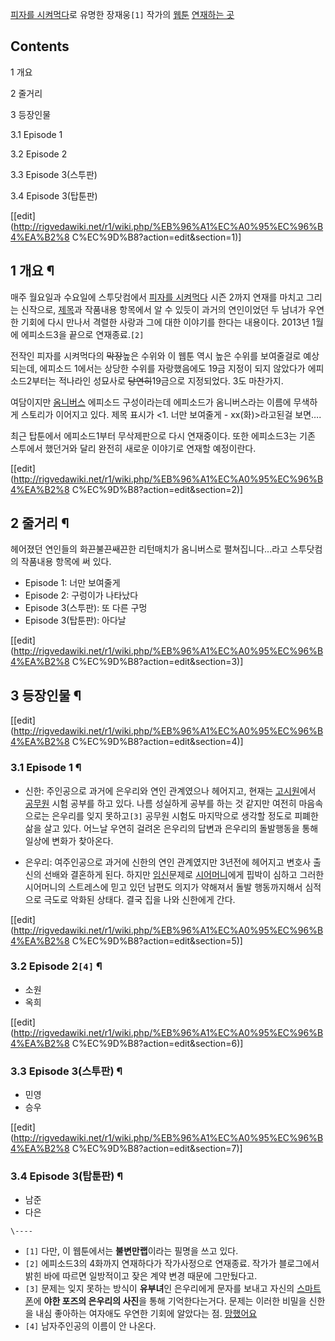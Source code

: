 [피자를 시켜먹다](%ED%94%BC%EC%9E%90%EB%A5%BC%20%EC%8B%9C%EC%BC%9C%EB%A8%B9%EB%8B%A4.md)로 유명한 장재웅`[1]` 작가의 [웹툰](%EC%9B%B9%ED%88%B0.md) [연재하는
곳](http://toptoon.com/comic/ep_list/ddukjung/1/7)

## Contents

    

1 개요

2 줄거리

3 등장인물

    

3.1 Episode 1

3.2 Episode 2

3.3 Episode 3(스투판)

3.4 Episode 3(탑툰판)

[[edit](http://rigvedawiki.net/r1/wiki.php/%EB%96%A1%EC%A0%95%EC%96%B4%EA%B2%8
C%EC%9D%B8?action=edit&section=1)]

## 1 개요 ¶

매주 월요일과 수요일에 스투닷컴에서 [피자를 시켜먹다](%ED%94%BC%EC%9E%90%EB%A5%BC%20%EC%8B%9C%EC%BC%9C%EB%A8%B9%EB%8B%A4.md) 시즌 2까지 연재를 마치고 그리는 신작으로,
[제목](%EC%84%B9%EC%8A%A4%20%ED%8C%8C%ED%8A%B8%EB%84%88.md)과 작품내용 항목에서 알 수
있듯이 과거의 연인이었던 두 남녀가 우연한 기회에 다시 만나서 격렬한 사랑과 그에 대한 이야기를 한다는 내용이다. 2013년 1월에
에피소드3을 끝으로 연재종료.`[2]`

  

전작인 피자를 시켜먹다의 <del>막장</del>높은 수위와 이 웹툰 역시 높은 수위를 보여줄걸로 예상되는데, 에피소드 1에서는 상당한
수위를 자랑했음에도 19금 지정이 되지 않았다가 에피소드2부터는 적나라인 성묘사로 <del>당연히</del>19금으로 지정되었다. 3도
마찬가지.

  

여담이지만 [옴니버스](%EC%98%B4%EB%8B%88%EB%B2%84%EC%8A%A4.md) 에피소드 구성이라는데 에피소드가
옴니버스라는 이름에 무색하게 스토리가 이어지고 있다. 제목 표시가 <1\. 너만 보여줄게 - xx(화)>라고된걸 보면….

  

최근 탑툰에서 에피소드1부터 무삭제판으로 다시 연재중이다. 또한 에피소드3는 기존 스투에서 했던거와 달리 완전히 새로운 이야기로 연재할
예정이란다.

[[edit](http://rigvedawiki.net/r1/wiki.php/%EB%96%A1%EC%A0%95%EC%96%B4%EA%B2%8
C%EC%9D%B8?action=edit&section=2)]

## 2 줄거리 ¶

헤어졌던 연인들의 화끈불끈쌔끈한 리턴매치가 옴니버스로 펼쳐집니다...라고 스투닷컴의 작품내용 항목에 써 있다.

  

  * Episode 1: 너만 보여줄게
  * Episode 2: 구렁이가 나타났다
  * Episode 3(스투판): 또 다른 구멍
  * Episode 3(탑툰판): 아다날

[[edit](http://rigvedawiki.net/r1/wiki.php/%EB%96%A1%EC%A0%95%EC%96%B4%EA%B2%8
C%EC%9D%B8?action=edit&section=3)]

## 3 등장인물 ¶

  

[[edit](http://rigvedawiki.net/r1/wiki.php/%EB%96%A1%EC%A0%95%EC%96%B4%EA%B2%8
C%EC%9D%B8?action=edit&section=4)]

### 3.1 Episode 1 ¶

  * 신한: 주인공으로 과거에 은우리와 연인 관계였으나 헤어지고, 현재는 [고시원](%EA%B3%A0%EC%8B%9C%EC%9B%90.md)에서 [공무원](%EA%B3%B5%EB%AC%B4%EC%9B%90.md) 시험 공부를 하고 있다. 나름 성실하게 공부를 하는 것 같지만 여전히 마음속으로는 은우리를 잊지 못하고`[3]` 공무원 시험도 마지막으로 생각할 정도로 피폐한 삶을 살고 있다. 어느날 우연히 걸려온 은우리의 답변과 은우리의 돌발행동을 통해 일상에 변화가 찾아온다.  

  * 은우리: 여주인공으로 과거에 신한의 연인 관계였지만 3년전에 헤어지고 변호사 출신의 선배와 결혼하게 된다. 하지만 [임신](%EC%9E%84%EC%8B%A0.md)문제로 [시어머니](%EC%8B%9C%EC%96%B4%EB%A8%B8%EB%8B%88.md)에게 핍박이 심하고 그러한 시어머니의 스트레스에 믿고 있던 남편도 의지가 약해져서 돌발 행동까지해서 심적으로 극도로 악화된 상태다. 결국 집을 나와 신한에게 간다.  

[[edit](http://rigvedawiki.net/r1/wiki.php/%EB%96%A1%EC%A0%95%EC%96%B4%EA%B2%8
C%EC%9D%B8?action=edit&section=5)]

### 3.2 Episode 2`[4]` ¶

  * 소원
  * 옥희  

[[edit](http://rigvedawiki.net/r1/wiki.php/%EB%96%A1%EC%A0%95%EC%96%B4%EA%B2%8
C%EC%9D%B8?action=edit&section=6)]

### 3.3 Episode 3(스투판) ¶

  * 민영
  * 승우  

[[edit](http://rigvedawiki.net/r1/wiki.php/%EB%96%A1%EC%A0%95%EC%96%B4%EA%B2%8
C%EC%9D%B8?action=edit&section=7)]

### 3.4 Episode 3(탑툰판) ¶

  * 남준
  * 다은

`\----`

  * `[1]` 다만, 이 웹툰에서는 **불변만랩**이라는 필명을 쓰고 있다.
  * `[2]` 에피소드3의 4화까지 연재하다가 작가사정으로 연재종료. 작가가 블로그에서 밝힌 바에 따르면 일방적이고 잦은 계약 변경 때문에 그만뒀다고. 
  * `[3]` 문제는 잊지 못하는 방식이 **유부녀**인 은우리에게 문자를 보내고 자신의 [스마트폰](%EC%8A%A4%EB%A7%88%ED%8A%B8%ED%8F%B0.md)에 **야한 포즈의 은우리의 사진**을 통해 기억한다는거다. 문제는 이러한 비밀을 신한을 내심 좋아하는 여자애도 우연한 기회에 알았다는 점. [망했어요](%EB%A7%9D%ED%96%88%EC%96%B4%EC%9A%94.md)
  * `[4]` 남자주인공의 이름이 안 나온다.

